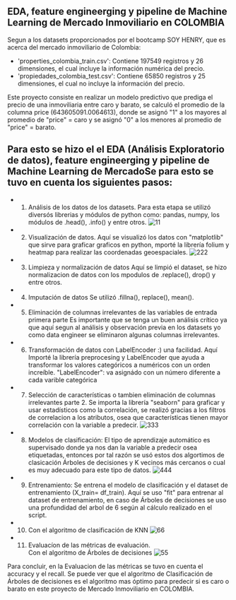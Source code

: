 ## EDA, feature engineerging y pipeline de Machine Learning de Mercado Inmoviliario en COLOMBIA
Segun a los datasets proporcionados por el bootcamp SOY HENRY, que es acerca del mercado inmoviliario de Colombia:
- 'properties_colombia_train.csv': Contiene 197549 registros y 26 dimensiones, el cual incluye la información numérica del precio.
- 'propiedades_colombia_test.csv': Contiene 65850 registros y 25 dimensiones, el cual no incluye la información del precio.

Este proyecto consiste en realizar un modelo predictivo que prediga el precio de una inmoviliaria entre caro y barato, se calculó el promedio de la columna price (643605091.0064613), donde se asignó "1" a los mayores al promedio de "price" = caro
y se asignó "0" a los menores al promedio de "price" = barato.

## Para esto se hizo el el EDA (Análisis Exploratorio de datos), feature engineerging y pipeline de Machine Learning de MercadoSe para esto se tuvo en cuenta los siguientes pasos:

- 1. Análisis de los datos de los datasets.
Para esta etapa se utilizó diversós librerias y módulos de python como: pandas,  numpy, los módulos de .head(), .info() y entre otros.
![11](https://user-images.githubusercontent.com/103965538/199861223-864d1ed0-0b40-4cb7-b24f-9fe22d1e51b2.PNG)

- 2. Visualización de datos.
Aquí se visualizó los datos con "matplotlib" que sirve para graficar graficos en python, mporté la librería folium y heatmap para realizar las coordenadas geoespaciales.
![222](https://user-images.githubusercontent.com/103965538/199860332-9facfb23-ff9c-464e-bb36-18fc418f130a.PNG)

- 3. Limpieza y normalización de datos
Aquí se limpió el dataset, se hizo normalizacion de datos con los mpodulos de .replace(), drop()  y entre otros.
- 4. Imputación de datos 
Se utilizó .fillna(), replace(), mean().
- 5. Eliminación de columnas irrelevantes de las variables de entrada primera parte
Es importante que se tenga un buen análisis crítico ya que aquí segun al análisis y observación previa en los datasets yo como data engineer se eliminaron algunas columnas irrelevantes.
- 6. Transformación de datos con LabelEncoder :) una facilidad.
Aquí Importé la librería preprocesing y LabelEncoder que ayuda a transformar los valores categóricos a numéricos con un orden increíble. "LabelEncoder": va asignádo con un número diferente a cada varible categórica 
- 7. Selección de características o tambien eliminación de columnas irrelevantes parte 2.
Se importa la librería "seaborn" para graficar y usar estadísticos como la correlación, se realizó gracias a los filtros de correlacion a los atributos, osea que características tienen mayor correlación con la variable a predecir.
![333](https://user-images.githubusercontent.com/103965538/199861476-96d001c0-9d95-49f5-a731-351204c38b57.PNG)

- 8. Modelos de clasificación: El tipo de aprendizaje automático es supervisado donde ya nos dan la variable a predecir osea etiquetadas, entonces por tal razón se usó estos dos algortimos de clasicación Árboles de decisiones y K vecinos más cercanos o cual es muy adecuado para este tipo de datos. 
![444](https://user-images.githubusercontent.com/103965538/199860696-3842dc85-e9d0-4c7b-af2c-dabfd034af66.PNG)

- 9. Entrenamiento: Se entrena el modelo de clasificación y el dataset de entrenamiento (X_train= df_train).
Aquí se uso "fit" para entrenar al dataset de entrenamiento, en caso de Árboles de decisiones se uso una profundidad del arbol de 6 según al cálculo realizado en el script.
- 10. Con el algoritmo de clasificación de KNN
![66](https://user-images.githubusercontent.com/103965538/199860980-90199c2a-d440-40cd-b92a-8318fdcd5dea.PNG)

- 11. Evaluacíon de las métricas de evaluación.<br>
Con el algoritmo de Árboles de decisiones
![55](https://user-images.githubusercontent.com/103965538/199860907-d74a973e-dcab-45a6-a7d3-7709e6692c99.PNG)

Para concluir, en la Evaluacion de las métricas se tuvo en cuenta el accuracy y el recall.
Se puede ver que el algoritmo de Clasificación de Árboles de decisiones es el algoritmo mas óptimo para predecir si es caro o barato en este proyecto de Mercado Inmoviliario en COLOMBIA.

